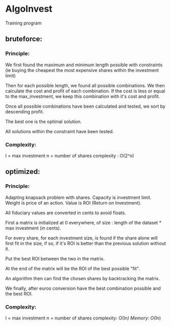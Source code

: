 # AlgoInvest
Training program


## bruteforce:
### Principle:
We first found the maximum and minimum length possible with constraints (ie buying the cheapest the most expensive shares within the investment limit)

Then for each possible length, we found all possible combinations.
We then calculate the cost and profit of each combination.
If the cost is less or equal to the max_investment, we keep this combination with it's cost and profit.

Once all possible combinations have been calculated and tested, we sort by descending profit.

The best one is the optimal solution.

All solutions within the constraint have been tested.

### Complexity:
I = max investment
n = number of shares
complexity : O(2^n)

## optimized:
### Principle:
Adapting knapsack problem with shares. Capacity is investment limit. Weight is price of an action. Value is ROI (Return on Investment).

All fiduciary values are converted in cents to avoid floats.

First a matrix is initialized at 0 everywhere, of size : length of the dataset * max investment (in cents).

For every share, for each investment size, is found if the share alone will first fit in the size, if so, if it's ROI is better than the previous solution without it.

Put the best ROI between the two in the matrix.

At the end of the matrix will be the ROI of the best possible "fit".

An algorithm then can find the chosen shares by backtracking the matrix.

We finally, after euros conversion have the best combination possible and the best ROI.

### Complexity:
I = max investment
n = number of shares 
complexity: O(I*n)
Memory: O(I*n)

